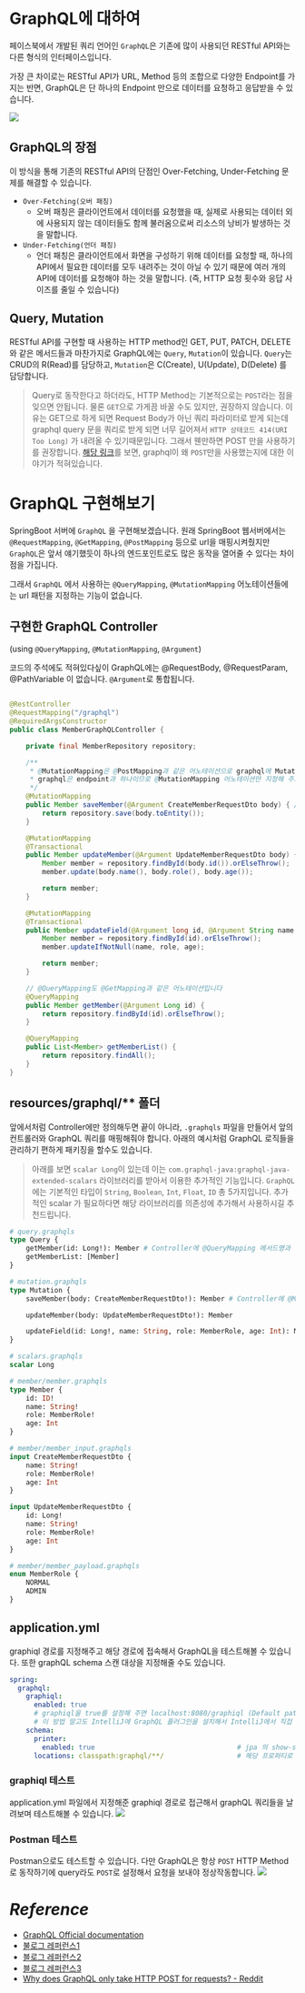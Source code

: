 # GraphQL에 대하여

페이스북에서 개발된 쿼리 언어인 `GraphQL`은 기존에 많이 사용되던 RESTful API와는 다른 형식의 인터페이스입니다.

가장 큰 차이로는 RESTful API가 URL, Method 등의 조합으로 다양한 Endpoint를 가지는 반면, GraphQL은 단 하나의 Endpoint 만으로 데이터를 요청하고 응답받을 수 있습니다.

![](https://velog.velcdn.com/images/ddangle/post/fcd2c194-b8c8-4447-b29d-660c1526f052/image.png)

## GraphQL의 장점

이 방식을 통해 기존의 RESTful API의 단점인 Over-Fetching, Under-Fetching 문제를 해결할 수 있습니다.

- `Over-Fetching(오버 패칭)`
    - 오버 패칭은 클라이언트에서 데이터를 요청했을 때, 실제로 사용되는 데이터 외에 사용되지 않는 데이터들도 함께 불러옴으로써 리소스의 낭비가 발생하는 것을 말합니다.
- `Under-Fetching(언더 패칭)`
    - 언더 패칭은 클라이언트에서 화면을 구성하기 위해 데이터를 요청할 때, 하나의 API에서 필요한 데이터를 모두 내려주는 것이 아닐 수 있기 때문에 여러 개의 API에 데이터를 요청해야 하는 것을
      말합니다. (즉, HTTP 요청 횟수와 응답 사이즈를 줄일 수 있습니다)

## Query, Mutation

RESTful API를 구현할 때 사용하는 HTTP method인 GET, PUT, PATCH, DELETE 와 같은 메서드들과 마찬가지로 GraphQL에는 `Query`, `Mutation`이
있습니다. `Query`는 CRUD의 R(Read)를 담당하고, `Mutation`은 C(Create), U(Update), D(Delete) 를 담당합니다.

> Query로 동작한다고 하더라도, HTTP Method는 기본적으로는 `POST`라는 점을 잊으면 안됩니다. 물론 `GET`으로 가게끔 바꿀 수도 있지만, 권장하지 않습니다. 이유는 GET으로 하게 되면
> Request Body가 아닌 쿼리 파라미터로 받게 되는데 graphql query 문을 쿼리로 받게 되면 너무 길어져서 `HTTP 상태코드 414(URI Too Long)` 가 내려올 수 있기때문입니다. 그래서
> 웬만하면 POST 만을 사용하기를 권장합니다.
[해당 링크](https://www.reddit.com/r/graphql/comments/ekzn86/why_does_graphql_only_take_http_post_for_requests/)를 보면,
> graphql이 왜 `POST`만을 사용했는지에 대한 이야기가 적혀있습니다.

# GraphQL 구현해보기

SpringBoot 서버에 `GraphQL` 을 구현해보겠습니다. 원래 SpringBoot 웹서버에서는 `@RequestMapping`, `@GetMapping`, `@PostMapping` 등으로 url을
매핑시켜줬지만 `GraphQL`은 앞서 얘기했듯이 하나의 엔드포인트로도 많은 동작을 열어줄 수 있다는 차이점을 가집니다.

그래서 `GraphQL` 에서 사용하는 `@QueryMapping`, `@MutationMapping` 어노테이션들에는 url 패턴을 지정하는 기능이 없습니다.

## 구현한 GraphQL Controller

(using `@QueryMapping`, `@MutationMapping`, `@Argument`)

코드의 주석에도 적혀있다싶이 GraphQL에는 @RequestBody, @RequestParam, @PathVariable 이 없습니다. `@Argument`로 통합됩니다.

```java

@RestController
@RequestMapping("/graphql")
@RequiredArgsConstructor
public class MemberGraphQLController {

    private final MemberRepository repository;

    /**
     * @MutationMapping은 @PostMapping과 같은 어노테이션으로 graphql에 Mutation에 사용됩니다.
     * graphql은 endpoint과 하나이므로 @MutationMapping 어노테이션만 지정해 주고 다른 설정은 필요 없습니다.
     */
    @MutationMapping
    public Member saveMember(@Argument CreateMemberRequestDto body) { // @Argument 는 @RequestBody, @RequestParam과 같은 인자값을 지정해줄 때 사용합니다.
        return repository.save(body.toEntity());
    }

    @MutationMapping
    @Transactional
    public Member updateMember(@Argument UpdateMemberRequestDto body) {
        Member member = repository.findById(body.id()).orElseThrow();
        member.update(body.name(), body.role(), body.age());

        return member;
    }

    @MutationMapping
    @Transactional
    public Member updateField(@Argument long id, @Argument String name, @Argument MemberRole role, @Argument Integer age) {
        Member member = repository.findById(id).orElseThrow();
        member.updateIfNotNull(name, role, age);

        return member;
    }

    // @QueryMapping도 @GetMapping과 같은 어노테이션입니다
    @QueryMapping
    public Member getMember(@Argument Long id) {
        return repository.findById(id).orElseThrow();
    }

    @QueryMapping
    public List<Member> getMemberList() {
        return repository.findAll();
    }
}
```

## resources/graphql/** 폴더

앞에서처럼 Controller에만 정의해두면 끝이 아니라, `.graphqls` 파일을 만들어서 앞의 컨트롤러와 GraphQL 쿼리를 매핑해줘야 합니다. 아래의 예시처럼 GraphQL 로직들을 관리하기 편하게
패키징을 할수도 있습니다.

> 아래를 보면 `scalar Long`이 있는데 이는 `com.graphql-java:graphql-java-extended-scalars` 라이브러리를 받아서 이용한 추가적인 기능입니다.
`GraphQL`에는 기본적인 타입이 `String`, `Boolean`, `Int`, `Float`, `ID` 총 5가지입니다. 추가적인 scalar 가 필요하다면 해당 라이브러리를 의존성에 추가해서 사용하시길
> 추천드립니다.

```graphql
# query.graphqls
type Query {
    getMember(id: Long!): Member # Controller에 @QueryMapping 메서드명과 같아야 합니다.
    getMemberList: [Member]
}

# mutation.graphqls
type Mutation {
    saveMember(body: CreateMemberRequestDto!): Member # Controller에 @MutationMapping 메서드명과 같아야 합니다.

    updateMember(body: UpdateMemberRequestDto!): Member

    updateField(id: Long!, name: String, role: MemberRole, age: Int): Member
}

# scalars.graphqls
scalar Long

# member/member.graphqls
type Member {
    id: ID!
    name: String!
    role: MemberRole!
    age: Int
}

# member/member_input.graphqls
input CreateMemberRequestDto {
    name: String!
    role: MemberRole!
    age: Int
}

input UpdateMemberRequestDto {
    id: Long!
    name: String!
    role: MemberRole!
    age: Int
}

# member/member_payload.graphqls
enum MemberRole {
    NORMAL
    ADMIN
}
```

## application.yml

graphiql 경로를 지정해주고 해당 경로에 접속해서 GraphQL을 테스트해볼 수 있습니다. 또한 graphQL schema 스캔 대상을 지정해줄 수도 있습니다.

```yml
spring:
  graphql:
    graphiql:
      enabled: true
      # graphiql을 true를 설정해 주면 localhost:8080/graphiql (Default path)을 통해 graphql 쿼리를 테스트가 가능합니다
      # 이 방법 말고도 IntelliJ에 GraphQL 플러그인을 설치해서 IntelliJ에서 직접 테스트도 가능하며 Postman 으로도 가능합니다
    schema:
      printer:
        enabled: true                                   # jpa 의 show-sql 같이 graphql 쿼리를 출력해 줍니다.
      locations: classpath:graphql/**/                  # 해당 프로퍼티로 .graphqls 파일의 스캔범위를 지정할 수 있다
```

### graphiql 테스트

application.yml 파일에서 지정해준 graphiql 경로로 접근해서 graphQL 쿼리들을 날려보며 테스트해볼 수 있습니다.
![](https://velog.velcdn.com/images/ddangle/post/fb6f32fb-0f79-4aa7-860d-b84286c690e2/image.png)

### Postman 테스트

Postman으로도 테스트할 수 있습니다. 다만 GraphQL은 항상 `POST` HTTP Method 로 동작하기에 query라도 `POST`로 설정해서 요청을 보내야 정상작동합니다.
![](https://velog.velcdn.com/images/ddangle/post/2b587064-8958-41d8-bd01-244ee9bea42c/image.png)

# _Reference_

- [GraphQL Official documentation](https://graphql.org/learn/)
- [불로그 레퍼런스1](https://giljae.com/2022/08/05/Restful-vs-gRPC-vs-GraphQL.html)
- [블로그 레퍼런스2](https://luvstudy.tistory.com/195)
- [블로그 레퍼런스3](https://wildeveloperetrain.tistory.com/191)
- [Why does GraphQL only take HTTP POST for requests? - Reddit](https://www.reddit.com/r/graphql/comments/ekzn86/why_does_graphql_only_take_http_post_for_requests/)